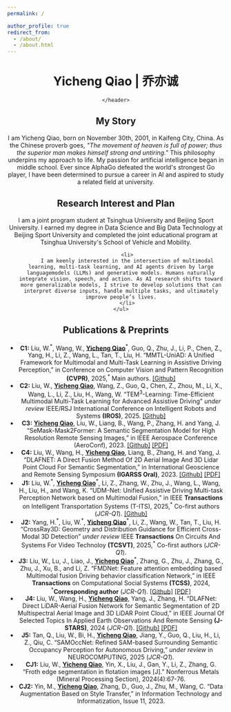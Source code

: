 ```yaml
---
permalink: /

author_profile: true
redirect_from: 
  - /about/
  - /about.html
---
```


<html lang="en">
<head>
    <meta charset="UTF-8">
    <meta name="viewport" content="width=device-width, initial-scale=1.0">
    <title>Yicheng Qiao's Academic Homepage</title>
    <link rel="stylesheet" href="style.css"> <!-- Assuming you have a CSS file for styling -->
</head>
<body>
    <header>
        <h1>Yicheng Qiao | 乔亦诚</h1>

    </header>
 <section id="about-me">
    <h2>My Story</h2>
    <p>
        I am Yicheng Qiao, born on November 30th, 2001, in Kaifeng City, China. As the Chinese proverb goes, 
        <em>"The movement of heaven is full of power; thus the superior man makes himself strong and untiring."</em> 
        This philosophy underpins my approach to life. My passion for artificial intelligence began in middle school. 
        Ever since AlphaGo defeated the world's strongest Go player, I have been determined to pursue a career in AI 
        and aspired to study a related field at university.
    </p>

</section>

<section id="research-interest">
    <h2>Research Interest and Plan</h2>
    <p>
        I am a joint program student at Tsinghua University and Beijing Sport University. I earned my degree in Data Science and Big Data Technology 
        at Beijing Sport University and completed the joint educational program at Tsinghua University's School of Vehicle and Mobility.
    </p>
    <ul>

        <li>
        I am keenly interested in the intersection of multimodal learning, multi-task learning, and AI agents driven by large languagemodels (LLMs) and generative models. Humans naturally integrate vision, speech, and action. As AI research shifts toward more generalizable models, I strive to develop solutions that can interpret diverse inputs, handle multiple tasks, and ultimately improve people’s lives.
        </li>
    </ul>
</section>

<section id="publications">
  <h2>Publications & Preprints</h2>
  <ul>
    <li>
      <strong>C1:</strong> Liu, W.<sup>*</sup>, Wang, W., <u><strong>Yicheng Qiao</strong></u><sup>*</sup>, Guo, Q., Zhu, J., Li, P., Chen, Z., Yang, H., Li, Z., Wang, L., Tan, T., Liu, H. “MMTL-UniAD: A Unified Framework for Multimodal and Multi-Task Learning in Assistive Driving Perception,” in Conference on Computer Vision and Pattern Recognition <strong>(CVPR)</strong>, 2025,<sup>*</sup> Main authors. <a href="https://github.com/yichengqiao/MMTL-UniAD">[Github]</a>
    </li>
    <li>
      <strong>C2:</strong> Liu, W., <u><strong>Yicheng Qiao</strong></u>, Wang, Z., Guo, Q., Chen, Z., Zhou, M., Li, X., Wang, L., Li, Z., Liu, H., Wang, W. “TEM<sup>3</sup>-Learning: Time-Efficient Multimodal Multi-Task Learning for Advanced Assistive Driving” <em>under review</em> IEEE/RSJ International Conference on Intelligent Robots and Systems <strong>(IROS)</strong>, 2025. <a href="https://github.com/yichengqiao/TEM3-Learning">[Github]</a>
    </li>
    <li>
      <strong>C3:</strong> <u><strong>Yicheng Qiao</strong></u>, Liu, W., Liang, B., Wang, P., Zhang, H. and Yang, J. “SeMask-Mask2Former: A Semantic Segmentation Model for High Resolution Remote Sensing Images,” in IEEE Aerospace Conference (AeroConf), 2023. <a href="https://github.com/YichengQiao/SeMask-Mask2Former">[Github]</a> <a href="https://ieeexplore.ieee.org/document/10115761">[PDF]</a>
    </li>
    <li>
      <strong>C4:</strong> Liu, W., Wang, H., <u><strong>Yicheng Qiao</strong></u>, Liang, B., Zhang, H. and Yang, J. “DLAFNET: A Direct Fusion Method Of 2D Aerial Image And 3D Lidar Point Cloud For Semantic Segmentation,” in International Geoscience and Remote Sensing Symposium <strong>(IGARSS Oral)</strong>, 2023. <a href="https://github.com/YichengQiao/DLAFNet">[Github]</a> <a href="https://ieeexplore.ieee.org/abstract/document/10282837">[PDF]</a>
    </li>
    <li>
      <strong>J1:</strong> Liu, W.<sup>*</sup>, <u><strong>Yicheng Qiao</strong></u><sup>*</sup>, Li, Z., Zhang, W., Zhu, J., Wang, L., Wang, H., Liu, H., and Wang, K. “UDM-Net: Unified Assistive Driving Multi-task Perception Network based on Multimodal Fusion,” in IEEE <strong>Transactions</strong> on Intelligent Transportation Systems (T-ITS), 2025,<sup>*</sup> Co-first authors (<em>JCR-Q1</em>). <a href="https://github.com/yichengqiao/UDM-Net">[Github]</a>
    </li>
    <li>
      <strong>J2:</strong> Yang, H.<sup>*</sup>, Liu, W.<sup>*</sup>, <u><strong>Yicheng Qiao</strong></u><sup>*</sup>, Li, Z., Wang, W., Tan, T., Liu, H. “CrossRay3D: Geometry and Distribution Guidance for Efficient Cross-Modal 3D Detection” <em>under review</em> IEEE <strong>Transactions</strong> On Circuits And Systems For Video Technoloy <strong>(TCSVT)</strong>, 2025,<sup>*</sup> Co-first authors (<em>JCR-Q1</em>).
    </li>
    <li>
      <strong>J3:</strong> Liu, W., Lu, J., Liao, J., <u><strong>Yicheng Qiao</strong></u><sup>*</sup>, Zhang, G., Zhu, J., Zhang, G., Zhu, J., Xu, B., and Li, Z. “FMDNet: Feature attention embedding based Multimodal fusion Driving behavior classification Network,” in IEEE <strong>Transactions</strong> on Computational Social Systems <strong>(TCSS)</strong>, 2024, <sup>*</sup><strong>Corresponding author</strong> (<em>JCR-Q1</em>). <a href="https://github.com/YichengQiao/FMDNet">[Github]</a> <a href="https://ieeexplore.ieee.org/document/10621742">[PDF]</a>
    </li>
    <li>
      <strong>J4:</strong> Liu, W., Wang, H., <u><strong>Yicheng Qiao</strong></u>, Yang, J., Zhang, H. “DLAFNet: Direct LiDAR-Aerial Fusion Network for Semantic Segmentation of 2D Multispectral Aerial Image and 3D LiDAR Point Cloud,” in IEEE Journal Of Selected Topics In Applied Earth Observations And Remote Sensing <strong>(J-STARS)</strong>, 2024 (<em>JCR-Q1</em>). <a href="https://github.com/YichengQiao/DLAFNet">[Github]</a> <a href="https://ieeexplore.ieee.org/document/10778434">[PDF]</a>
    </li>
    <li>
      <strong>J5:</strong> Tan, Q., Liu, W., Bi, H., <u><strong>Yicheng Qiao</strong></u>, Jiang, Y., Guo, Q., Liu, H., Li, Z., Qiu, C. “SAMOccNet: Refined SAM-based Surrounding Semantic Occupancy Perception for Autonomous Driving,” <em>under review</em> in NEUROCOMPUTING, 2025 (<em>JCR-Q1</em>).
    </li>
    <li>
      <strong>CJ1:</strong> Liu, W., <u><strong>Yicheng Qiao</strong></u>, Yin, X., Liu, J., Gan, Y., Li, Z., Zhang, G. “Froth edge segmentation in flotation images [J].” Nonferrous Metals (Mineral Processing Section), 2024(4):67-76.
    </li>
    <li>
      <strong>CJ2:</strong> Yin, M., <u><strong>Yicheng Qiao</strong></u>, Zhang, D., Guo, J., Zhu, M., Wang, C. “Data Augmentation Based on Style Transfer,” in Information Technology and Informatization, Issue 11, 2023.
    </li>
  </ul>
</section>

</body>
</html>

